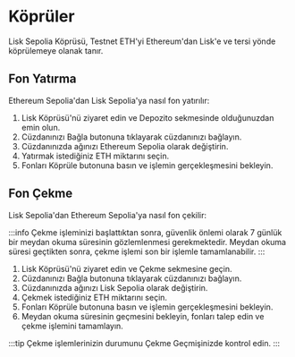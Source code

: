 # Köprüler
Lisk Sepolia Köprüsü, Testnet ETH'yi Ethereum'dan Lisk'e ve tersi yönde köprülemeye olanak tanır.

## Fon Yatırma
Ethereum Sepolia'dan Lisk Sepolia'ya nasıl fon yatırılır:

1. Lisk Köprüsü'nü ziyaret edin ve Depozito sekmesinde olduğunuzdan emin olun.
2. Cüzdanınızı Bağla butonuna tıklayarak cüzdanınızı bağlayın.
3. Cüzdanınızda ağınızı Ethereum Sepolia olarak değiştirin.
4. Yatırmak istediğiniz ETH miktarını seçin.
5. Fonları Köprüle butonuna basın ve işlemin gerçekleşmesini bekleyin.

## Fon Çekme
Lisk Sepolia'dan Ethereum Sepolia'ya nasıl fon çekilir:

:::info
Çekme işleminizi başlattıktan sonra, güvenlik önlemi olarak 7 günlük bir meydan okuma süresinin gözlemlenmesi gerekmektedir. Meydan okuma süresi geçtikten sonra, çekme işlemi son bir işlemle tamamlanabilir.
:::

1. Lisk Köprüsü'nü ziyaret edin ve Çekme sekmesine geçin.
2. Cüzdanınızı Bağla butonuna tıklayarak cüzdanınızı bağlayın.
3. Cüzdanınızda ağınızı Lisk Sepolia olarak değiştirin.
4. Çekmek istediğiniz ETH miktarını seçin.
5. Fonları Köprüle butonuna basın ve işlemin gerçekleşmesini bekleyin.
6. Meydan okuma süresinin geçmesini bekleyin, fonları talep edin ve çekme işlemini tamamlayın.

:::tip
Çekme işlemlerinizin durumunu Çekme Geçmişinizde kontrol edin.
:::